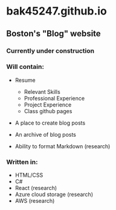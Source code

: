 # bak45247.github.io
## Boston's "Blog" website

### Currently under construction

### Will contain:

- Resume
	- Relevant Skills
	- Professional Experience
	- Project Experience
	- Class github pages

- A place to create blog posts
- An archive of blog posts
- Ability to format Markdown (research)

### Written in:

- HTML/CSS
- C#
- React (research)
- Azure cloud storage (research)
- AWS (research)
